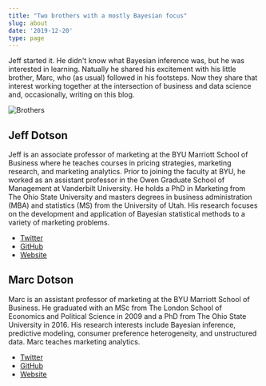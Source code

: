 ```yaml
---
title: "Two brothers with a mostly Bayesian focus"
slug: about
date: '2019-12-20'
type: page
---
```


Jeff started it. He didn't know what Bayesian inference was, but he was interested in learning. Natually he shared his excitement with his little brother, Marc, who (as usual) followed in his footsteps. Now they share that interest working together at the intersection of business and data science and, occasionally, writing on this blog.

<img src="/brothers.jpg" alt="Brothers" title="Brothers" class="center">

## Jeff Dotson

Jeff is an associate professor of marketing at the BYU Marriott School of Business where he teaches courses in pricing strategies, marketing research, and marketing analytics. Prior to joining the faculty at BYU, he worked as an assistant professor in the Owen Graduate School of Management at Vanderbilt University. He holds a PhD in Marketing from The Ohio State University and masters degrees in business administration (MBA) and statistics (MS) from the University of Utah. His research focuses on the development and application of Bayesian statistical methods to a variety of marketing problems.

- [Twitter](https://twitter.com/jdotson77)
- [GitHub](https://github.com/jeff-dotson)
- [Website](https://marriottschool.byu.edu/directory/details?id=33658)

## Marc Dotson

Marc is an assistant professor of marketing at the BYU Marriott School of Business. He graduated with an MSc from The London School of Economics and Political Science in 2009 and a PhD from The Ohio State University in 2016. His research interests include Bayesian inference, predictive modeling, consumer preference heterogeneity, and unstructured data. Marc teaches marketing analytics.

- [Twitter](https://twitter.com/marcdotson)
- [GitHub](https://github.com/marcdotson)
- [Website](https://marriottschool.byu.edu/directory/details?id=50683)
